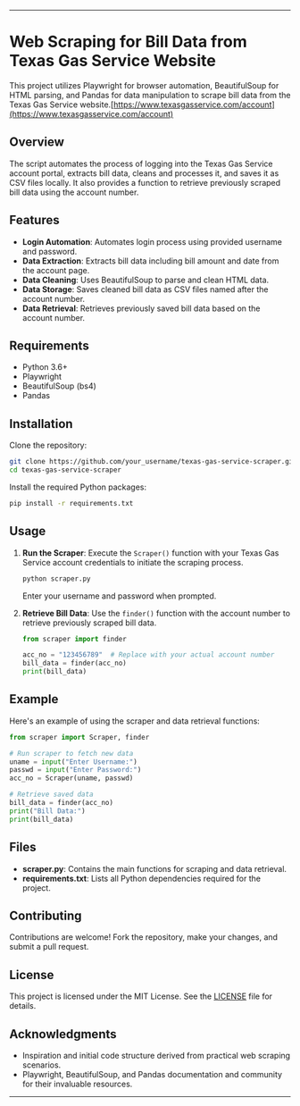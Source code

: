 
---

# Web Scraping for Bill Data from Texas Gas Service Website

This project utilizes Playwright for browser automation, BeautifulSoup for HTML parsing, and Pandas for data manipulation to scrape bill data from the Texas Gas Service website.[https://www.texasgasservice.com/account](https://www.texasgasservice.com/account)

## Overview

The script automates the process of logging into the Texas Gas Service account portal, extracts bill data, cleans and processes it, and saves it as CSV files locally. It also provides a function to retrieve previously scraped bill data using the account number.

## Features

- **Login Automation**: Automates login process using provided username and password.
- **Data Extraction**: Extracts bill data including bill amount and date from the account page.
- **Data Cleaning**: Uses BeautifulSoup to parse and clean HTML data.
- **Data Storage**: Saves cleaned bill data as CSV files named after the account number.
- **Data Retrieval**: Retrieves previously saved bill data based on the account number.

## Requirements

- Python 3.6+
- Playwright
- BeautifulSoup (bs4)
- Pandas

## Installation

Clone the repository:

```bash
git clone https://github.com/your_username/texas-gas-service-scraper.git
cd texas-gas-service-scraper
```

Install the required Python packages:

```bash
pip install -r requirements.txt
```

## Usage

1. **Run the Scraper**: Execute the `Scraper()` function with your Texas Gas Service account credentials to initiate the scraping process.

   ```bash
   python scraper.py
   ```

   Enter your username and password when prompted.

2. **Retrieve Bill Data**: Use the `finder()` function with the account number to retrieve previously scraped bill data.

   ```python
   from scraper import finder

   acc_no = "123456789"  # Replace with your actual account number
   bill_data = finder(acc_no)
   print(bill_data)
   ```

## Example

Here's an example of using the scraper and data retrieval functions:

```python
from scraper import Scraper, finder

# Run scraper to fetch new data
uname = input("Enter Username:")
passwd = input("Enter Password:")
acc_no = Scraper(uname, passwd)

# Retrieve saved data
bill_data = finder(acc_no)
print("Bill Data:")
print(bill_data)
```

## Files

- **scraper.py**: Contains the main functions for scraping and data retrieval.
- **requirements.txt**: Lists all Python dependencies required for the project.

## Contributing

Contributions are welcome! Fork the repository, make your changes, and submit a pull request.

## License

This project is licensed under the MIT License. See the [LICENSE](LICENSE) file for details.

## Acknowledgments

- Inspiration and initial code structure derived from practical web scraping scenarios.
- Playwright, BeautifulSoup, and Pandas documentation and community for their invaluable resources.

---

